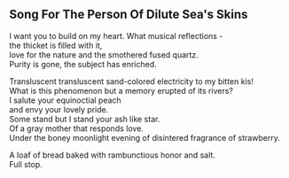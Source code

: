 Song For The Person Of Dilute Sea's Skins
-----------------------------------------
I want you to build on my heart. What musical reflections -  
the thicket is filled with it,  
love for the nature and the smothered fused quartz.  
Purity is gone, the subject has enriched.  
  
Transluscent transluscent sand-colored electricity to my bitten kis!  
What is this phenomenon but a memory erupted of its rivers?  
I salute your equinoctial peach  
and envy your lovely pride.  
Some stand but I stand your ash like star.  
Of a gray mother that responds love.  
Under the boney moonlight evening of disintered fragrance of strawberry.  
  
A loaf of bread baked with rambunctious honor and salt.  
Full stop.  
